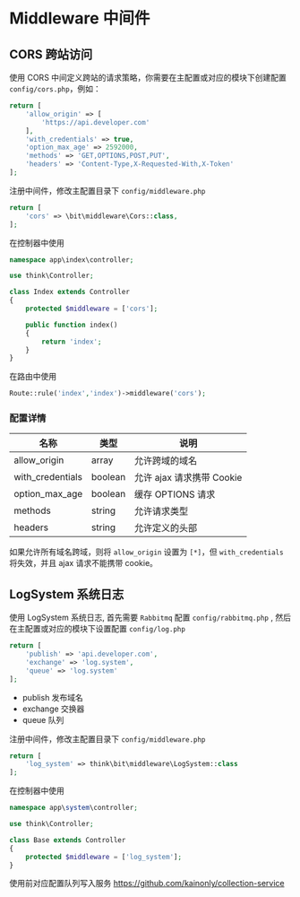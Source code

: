 # Middleware 中间件

## CORS 跨站访问

使用 CORS 中间定义跨站的请求策略，你需要在主配置或对应的模块下创建配置 `config/cors.php`，例如：

```php
return [
    'allow_origin' => [
        'https://api.developer.com'
    ],
    'with_credentials' => true,
    'option_max_age' => 2592000,
    'methods' => 'GET,OPTIONS,POST,PUT',
    'headers' => 'Content-Type,X-Requested-With,X-Token'
];
```

注册中间件，修改主配置目录下 `config/middleware.php`

```php
return [
    'cors' => \bit\middleware\Cors::class,
];
```

在控制器中使用

```php
namespace app\index\controller;

use think\Controller;

class Index extends Controller
{
    protected $middleware = ['cors'];

    public function index()
    {
        return 'index';
    }
}
```

在路由中使用

```php
Route::rule('index','index')->middleware('cors');
```

### 配置详情

| 名称             | 类型    | 说明                      |
| ---------------- | ------- | ------------------------- |
| allow_origin     | array   | 允许跨域的域名            |
| with_credentials | boolean | 允许 ajax 请求携带 Cookie |
| option_max_age   | boolean | 缓存 OPTIONS 请求         |
| methods          | string  | 允许请求类型              |
| headers          | string  | 允许定义的头部            |

如果允许所有域名跨域，则将 `allow_origin` 设置为 `[*]`，但 `with_credentials` 将失效，并且 ajax 请求不能携带 cookie。

## LogSystem 系统日志

使用 LogSystem 系统日志, 首先需要 `Rabbitmq` 配置 `config/rabbitmq.php` , 然后在主配置或对应的模块下设置配置 `config/log.php`

```php
return [
    'publish' => 'api.developer.com',
    'exchange' => 'log.system',
    'queue' => 'log.system'
];
```

- publish 发布域名
- exchange 交换器
- queue 队列

注册中间件，修改主配置目录下 `config/middleware.php`

```php
return [
    'log_system' => think\bit\middleware\LogSystem::class
];
```

在控制器中使用

```php
namespace app\system\controller;

use think\Controller;

class Base extends Controller
{
    protected $middleware = ['log_system'];
}
```

使用前对应配置队列写入服务 https://github.com/kainonly/collection-service